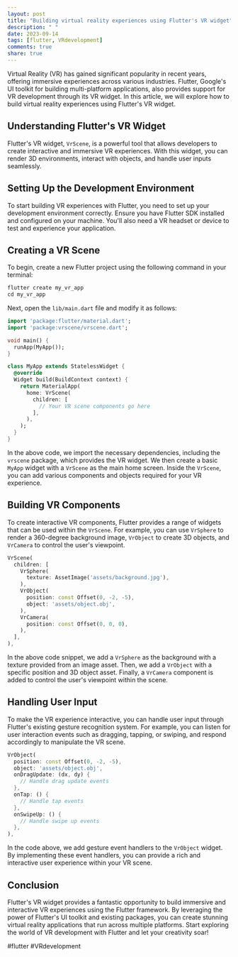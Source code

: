 ```yaml
---
layout: post
title: "Building virtual reality experiences using Flutter's VR widget"
description: " "
date: 2023-09-14
tags: [flutter, VRdevelopment]
comments: true
share: true
---
```


Virtual Reality (VR) has gained significant popularity in recent years, offering immersive experiences across various industries. Flutter, Google's UI toolkit for building multi-platform applications, also provides support for VR development through its VR widget. In this article, we will explore how to build virtual reality experiences using Flutter's VR widget.

## Understanding Flutter's VR Widget

Flutter's VR widget, `VrScene`, is a powerful tool that allows developers to create interactive and immersive VR experiences. With this widget, you can render 3D environments, interact with objects, and handle user inputs seamlessly.

## Setting Up the Development Environment

To start building VR experiences with Flutter, you need to set up your development environment correctly. Ensure you have Flutter SDK installed and configured on your machine. You'll also need a VR headset or device to test and experience your application.

## Creating a VR Scene

To begin, create a new Flutter project using the following command in your terminal:

```dart
flutter create my_vr_app
cd my_vr_app
```

Next, open the `lib/main.dart` file and modify it as follows:

```dart
import 'package:flutter/material.dart';
import 'package:vrscene/vrscene.dart';

void main() {
  runApp(MyApp());
}

class MyApp extends StatelessWidget {
  @override
  Widget build(BuildContext context) {
    return MaterialApp(
      home: VrScene(
        children: [
          // Your VR scene components go here
        ],
      ),
    );
  }
}
```

In the above code, we import the necessary dependencies, including the `vrscene` package, which provides the VR widget. We then create a basic `MyApp` widget with a `VrScene` as the main home screen. Inside the `VrScene`, you can add various components and objects required for your VR experience.

## Building VR Components

To create interactive VR components, Flutter provides a range of widgets that can be used within the `VrScene`. For example, you can use `VrSphere` to render a 360-degree background image, `VrObject` to create 3D objects, and `VrCamera` to control the user's viewpoint.

```dart
VrScene(
  children: [
    VrSphere(
      texture: AssetImage('assets/background.jpg'),
    ),
    VrObject(
      position: const Offset(0, -2, -5),
      object: 'assets/object.obj',
    ),
    VrCamera(
      position: const Offset(0, 0, 0),
    ),
  ],
),
```

In the above code snippet, we add a `VrSphere` as the background with a texture provided from an image asset. Then, we add a `VrObject` with a specific position and 3D object asset. Finally, a `VrCamera` component is added to control the user's viewpoint within the scene.

## Handling User Input

To make the VR experience interactive, you can handle user input through Flutter's existing gesture recognition system. For example, you can listen for user interaction events such as dragging, tapping, or swiping, and respond accordingly to manipulate the VR scene.

```dart
VrObject(
  position: const Offset(0, -2, -5),
  object: 'assets/object.obj',
  onDragUpdate: (dx, dy) {
    // Handle drag update events
  },
  onTap: () {
    // Handle tap events
  },
  onSwipeUp: () {
    // Handle swipe up events
  },
),
```

In the code above, we add gesture event handlers to the `VrObject` widget. By implementing these event handlers, you can provide a rich and interactive user experience within your VR scene.

## Conclusion

Flutter's VR widget provides a fantastic opportunity to build immersive and interactive VR experiences using the Flutter framework. By leveraging the power of Flutter's UI toolkit and existing packages, you can create stunning virtual reality applications that run across multiple platforms. Start exploring the world of VR development with Flutter and let your creativity soar!

#flutter #VRdevelopment